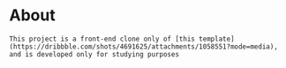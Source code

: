 # About

    This project is a front-end clone only of [this template](https://dribbble.com/shots/4691625/attachments/1058551?mode=media), and is developed only for studying purposes


